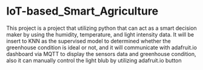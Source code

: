 # IoT-based_Smart_Agriculture
This project is a project that utilizing python that can act as a smart decision maker by using the humidity, temperature, and light intensity data. It will be insert to KNN as the supervised model to determined whether the greenhouse condition is ideal or not, and it will communicate with adafruit.io dashboard via MQTT to display the sensors data and greenhouse condition, also it can manually control the light blub by utilizing adafruit.io button
